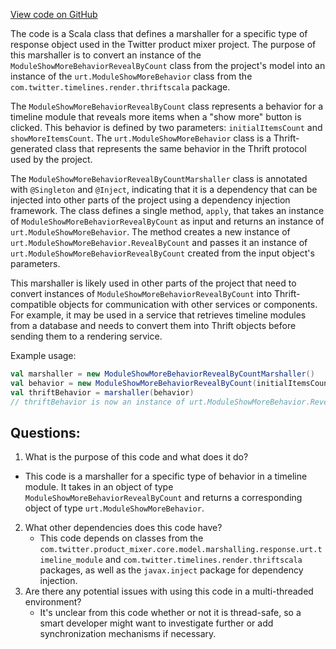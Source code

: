 [View code on GitHub](https://github.com/misbahsy/the-algorithm/product-mixer/core/src/main/scala/com/twitter/product_mixer/core/functional_component/marshaller/response/urt/timeline_module/ModuleShowMoreBehaviorRevealByCountMarshaller.scala)

The code is a Scala class that defines a marshaller for a specific type of response object used in the Twitter product mixer project. The purpose of this marshaller is to convert an instance of the `ModuleShowMoreBehaviorRevealByCount` class from the project's model into an instance of the `urt.ModuleShowMoreBehavior` class from the `com.twitter.timelines.render.thriftscala` package. 

The `ModuleShowMoreBehaviorRevealByCount` class represents a behavior for a timeline module that reveals more items when a "show more" button is clicked. This behavior is defined by two parameters: `initialItemsCount` and `showMoreItemsCount`. The `urt.ModuleShowMoreBehavior` class is a Thrift-generated class that represents the same behavior in the Thrift protocol used by the project. 

The `ModuleShowMoreBehaviorRevealByCountMarshaller` class is annotated with `@Singleton` and `@Inject`, indicating that it is a dependency that can be injected into other parts of the project using a dependency injection framework. The class defines a single method, `apply`, that takes an instance of `ModuleShowMoreBehaviorRevealByCount` as input and returns an instance of `urt.ModuleShowMoreBehavior`. The method creates a new instance of `urt.ModuleShowMoreBehavior.RevealByCount` and passes it an instance of `urt.ModuleShowMoreBehaviorRevealByCount` created from the input object's parameters. 

This marshaller is likely used in other parts of the project that need to convert instances of `ModuleShowMoreBehaviorRevealByCount` into Thrift-compatible objects for communication with other services or components. For example, it may be used in a service that retrieves timeline modules from a database and needs to convert them into Thrift objects before sending them to a rendering service. 

Example usage:

```scala
val marshaller = new ModuleShowMoreBehaviorRevealByCountMarshaller()
val behavior = new ModuleShowMoreBehaviorRevealByCount(initialItemsCount = 10, showMoreItemsCount = 5)
val thriftBehavior = marshaller(behavior)
// thriftBehavior is now an instance of urt.ModuleShowMoreBehavior.RevealByCount
```
## Questions: 
 1. What is the purpose of this code and what does it do?
   - This code is a marshaller for a specific type of behavior in a timeline module. It takes in an object of type `ModuleShowMoreBehaviorRevealByCount` and returns a corresponding object of type `urt.ModuleShowMoreBehavior`.
2. What other dependencies does this code have?
   - This code depends on classes from the `com.twitter.product_mixer.core.model.marshalling.response.urt.timeline_module` and `com.twitter.timelines.render.thriftscala` packages, as well as the `javax.inject` package for dependency injection.
3. Are there any potential issues with using this code in a multi-threaded environment?
   - It's unclear from this code whether or not it is thread-safe, so a smart developer might want to investigate further or add synchronization mechanisms if necessary.